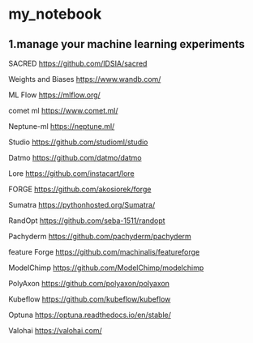 # my_notebook

## 1.manage your machine learning experiments

SACRED https://github.com/IDSIA/sacred

Weights and Biases https://www.wandb.com/

ML Flow https://mlflow.org/

comet ml https://www.comet.ml/

Neptune-ml https://neptune.ml/

Studio https://github.com/studioml/studio

Datmo https://github.com/datmo/datmo

Lore https://github.com/instacart/lore

FORGE https://github.com/akosiorek/forge

Sumatra https://pythonhosted.org/Sumatra/

RandOpt https://github.com/seba-1511/randopt

Pachyderm https://github.com/pachyderm/pachyderm

feature Forge https://github.com/machinalis/featureforge

ModelChimp https://github.com/ModelChimp/modelchimp

PolyAxon https://github.com/polyaxon/polyaxon

Kubeflow https://github.com/kubeflow/kubeflow

Optuna https://optuna.readthedocs.io/en/stable/

Valohai https://valohai.com/
